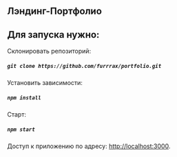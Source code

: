 ## Лэндинг-Портфолио

## Для запуска нужно:

Склонировать репозиторий:
##### `git clone https://github.com/furrrax/portfolio.git`

Установить зависимости:
##### `npm install`

Старт:
##### `npm start`

Доступ к приложению по адресу: [http://localhost:3000](http://localhost:3000).
